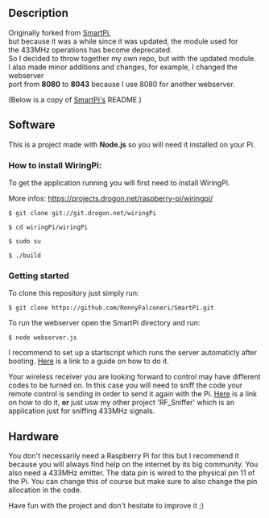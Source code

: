 ## Description
Originally forked from [SmartPi](https://github.com/RonnyFalconeri/SmartPi),  
but because it was a while since it was updated, the module used for  
the 433MHz operations has become deprecated.  
So I decided to throw together my own repo, but with the updated module.  
I also made minor additions and changes, for example, I changed the webserver  
port from **8080** to **8043** because I use 8080 for another webserver.

(Below is a copy of [SmartPi's](https://github.com/RonnyFalconeri/SmartPi) README.)  

## Software
This is a project made with **Node.js** so you will need it installed on your Pi.


### How to install WiringPi:

To get the application running you will first need to install WiringPi. 

More infos: https://projects.drogon.net/raspberry-pi/wiringpi/

``` $ git clone git://git.drogon.net/wiringPi ```

``` $ cd wiringPi/wiringPi ```

``` $ sudo su ```

``` $ ./build ```

### Getting started

To clone this repository just simply run:

``` $ git clone https://github.com/RonnyFalconeri/SmartPi.git ```
  
To run the webserver open the SmartPi directory and run:

``` $ node webserver.js ```

I recommend to set up a startscript which runs the server automaticly after booting. [Here](https://www.instructables.com/id/Nodejs-App-As-a-RPI-Service-boot-at-Startup/ "Title") is a link to a guide on how to do it.

Your wireless receiver you are looking forward to control may have different codes to be turned on. In this case you will need to sniff the code your remote control is sending in order to send it again with the Pi. [Here](https://www.princetronics.com/how-to-read-433-mhz-codes-w-raspberry-pi-433-mhz-receiver/ "Title") is a link on how to do it, **or** just usw my other project 'RF_Sniffer' which is an application just for sniffing 433MHz signals.

## Hardware
You don't necessarily need a Raspberry Pi for this but I recommend it because you will always find help on the internet by its big community.
You also need a 433MHz emitter. The data pin is wired to the physical pin 11 of the Pi. You can change this of course but make sure to also change the pin allocation in the code.


Have fun with the project and don't hesitate to improve it ;)
